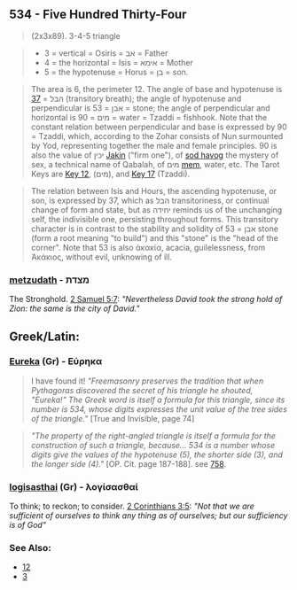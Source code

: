 ## 534 - Five Hundred Thirty-Four
> (2x3x89). 3-4-5 triangle

> - 3 = vertical = Osiris = אב = Father
> - 4 = the horizontal = Isis = אימא = Mother
> - 5 = the hypotenuse = Horus = בן = son.

> The area is 6, the perimeter 12. The angle of base and hypotenuse is [37](37) = הבל (transitory breath); the angle of hypotenuse and perpendicular is 53 = אבן = stone; the angle of perpendicular and horizontal is 90 = מים = water = Tzaddi = fishhook. Note that the constant relation between perpendicular and base is expressed by 90 = Tzaddi, which, according to the Zohar consists of Nun surmounted by Yod, representing together the male and female principles. 90 is also the value of יכין [Jakin](/keys/IKIN) ("firm one"), of [sod havog](/keys/SVD.HVVG) the mystery of sex, a technical name of Qabalah, of מים [mem](/keys/MIM), water, etc. The Tarot Keys are [Key 12](12), (מים), and [Key 17](17) (Tzaddi).

> The relation between Isis and Hours, the ascending hypotenuse, or son, is expressed by 37, which as הבל transitoriness, or continual change of form and state, but as יחידה reminds us of the unchanging self, the indivisible one, persisting throughout forms. This transitory character is in contrast to the stability and solidity of 53 = אבן stone (form a root meaning "to build") and this "stone" is the "head of the corner". Note that 53 is also ἀκακία, acacia, guilelessness, from Ἀκάκιος, without evil, unknowing of ill.

### [metzudath](/keys/MTzDTh) - מצדת
The Stronghold. [2 Samuel 5:7](http://biblehub.com/2_samuel/5-7.htm): *"Nevertheless David took the strong hold of Zion: the same is the city of David."*

## Greek/Latin:

### [Eureka](/greek?word=eureka) (Gr) - Εύρηκα
> I have found it! *"Freemasonry preserves the tradition that when Pythagoras discovered the secret of his triangle he shouted, "Eureka!" The Greek word is itself a formula for this triangle, since its number is 534, whose digits expresses the unit value of the tree sides of the triangle."* [True and Invisible, page 74]

> *"The property of the right-angled triangle is itself a formula for the construction of such a triangle, because... 534 is a number whose digits give the values of the hypotenuse (5), the shorter side (3), and the longer side (4)."* [OP. Cit. page 187-188]. see [758](758).

### [logisasthai](/greek?word=logisasthai) (Gr) - λογίσασθαί
To think; to reckon; to consider. [2 Corinthians 3:5](http://biblehub.com/2_corinthians/3-5.htm): *"Not that we are sufficient of ourselves to think any thing as of ourselves; but our sufficiency is of God"*

### See Also:

- [12](12)
- [3](3)